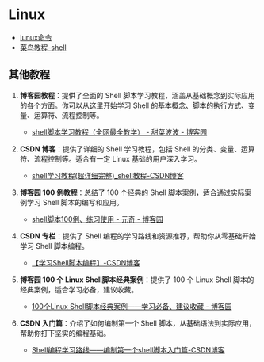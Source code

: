 # Linux

- [lunux命令](https://www.linuxcool.com/)
- [菜鸟教程-shell](https://www.runoob.com/linux/linux-shell.html)

## 其他教程

1. **博客园教程**：提供了全面的 Shell 脚本学习教程，涵盖从基础概念到实际应用的各个方面。你可以从这里开始学习 Shell 的基本概念、脚本的执行方式、变量、运算符、流程控制等。
   - [shell脚本学习教程（全网最全教学） - 甜菜波波 - 博客园](https://www.cnblogs.com/tiancai/p/17095711.html)

2. **CSDN 博客**：提供了详细的 Shell 学习教程，包括 Shell 的分类、变量、运算符、流程控制等。适合有一定 Linux 基础的用户深入学习。
   - [shell学习教程(超详细完整)_shell教程-CSDN博客](https://blog.csdn.net/w918589859/article/details/108752592)

3. **博客园 100 例教程**：总结了 100 个经典的 Shell 脚本案例，适合通过实际案例学习 Shell 脚本的编写和应用。
   - [shell脚本100例、练习使用 - 元奇 - 博客园](https://www.cnblogs.com/liviniu/p/14818390.html)

4. **CSDN 专栏**：提供了 Shell 编程的学习路线和资源推荐，帮助你从零基础开始学习 Shell 脚本编程。
   - [【学习Shell脚本编程】-CSDN博客](https://blog.csdn.net/m0_59789328/article/details/139636542)

5. **博客园 100 个 Linux Shell脚本经典案例**：提供了 100 个 Linux Shell 脚本的经典案例，适合学习必备，建议收藏。
   - [100个Linux Shell脚本经典案例——学习必备、建议收藏 - 博客园](https://www.cnblogs.com/ranxi169/p/16528408.html)

6. **CSDN 入门篇**：介绍了如何编制第一个 Shell 脚本，从基础语法到实际应用，帮助你打下坚实的编程基础。
   - [Shell编程学习路线——编制第一个shell脚本入门篇-CSDN博客](<https://blog.csdn.net/jxjdhdnd/article/details/139618082>)
